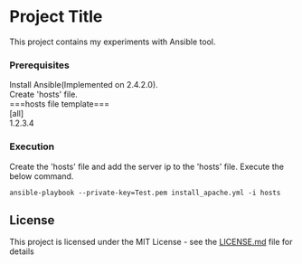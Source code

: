 # Project Title

This project contains my experiments with Ansible tool.

### Prerequisites

Install Ansible(Implemented on 2.4.2.0).\
Create 'hosts' file.\
===hosts file template===\
[all]\
1.2.3.4

### Execution

Create the 'hosts' file and add the server ip to the 'hosts' file.
Execute the below command.
```
ansible-playbook --private-key=Test.pem install_apache.yml -i hosts
```

## License

This project is licensed under the MIT License - see the [LICENSE.md](LICENSE.md) file for details
